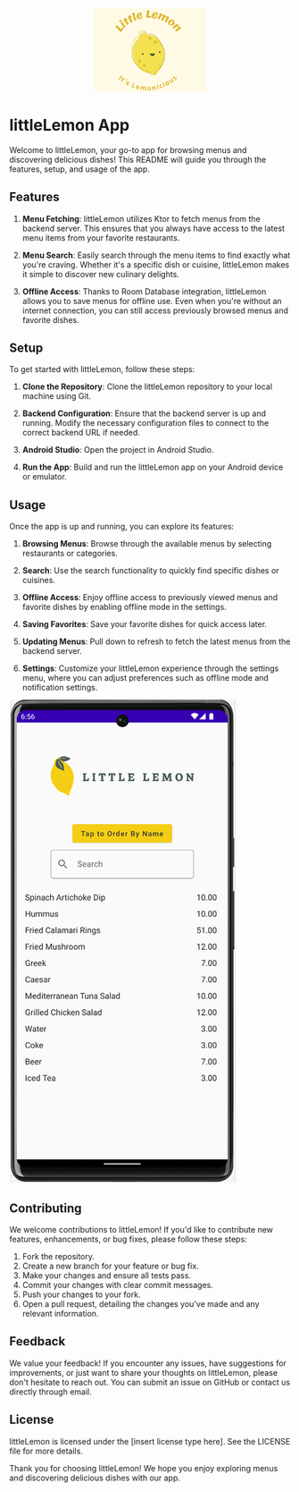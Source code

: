 <div align="center">
  <img src="app/src/main/res/drawable/imageslemon.png" alt="littleLemon App" width="200"/>
</div>

# littleLemon App

Welcome to littleLemon, your go-to app for browsing menus and discovering delicious dishes! This README will guide you through the features, setup, and usage of the app.

## Features

1. **Menu Fetching**: littleLemon utilizes Ktor to fetch menus from the backend server. This ensures that you always have access to the latest menu items from your favorite restaurants.

2. **Menu Search**: Easily search through the menu items to find exactly what you're craving. Whether it's a specific dish or cuisine, littleLemon makes it simple to discover new culinary delights.

3. **Offline Access**: Thanks to Room Database integration, littleLemon allows you to save menus for offline use. Even when you're without an internet connection, you can still access previously browsed menus and favorite dishes.

## Setup

To get started with littleLemon, follow these steps:

1. **Clone the Repository**: Clone the littleLemon repository to your local machine using Git.

2. **Backend Configuration**: Ensure that the backend server is up and running. Modify the necessary configuration files to connect to the correct backend URL if needed.

3. **Android Studio**: Open the project in Android Studio.

4. **Run the App**: Build and run the littleLemon app on your Android device or emulator.

## Usage

Once the app is up and running, you can explore its features:

1. **Browsing Menus**: Browse through the available menus by selecting restaurants or categories.

2. **Search**: Use the search functionality to quickly find specific dishes or cuisines.

3. **Offline Access**: Enjoy offline access to previously viewed menus and favorite dishes by enabling offline mode in the settings.

4. **Saving Favorites**: Save your favorite dishes for quick access later.

5. **Updating Menus**: Pull down to refresh to fetch the latest menus from the backend server.

6. **Settings**: Customize your littleLemon experience through the settings menu, where you can adjust preferences such as offline mode and notification settings.


![littleLemon App Screenshot](app/src/main/res/drawable/lemonlittleimage.png)


## Contributing

We welcome contributions to littleLemon! If you'd like to contribute new features, enhancements, or bug fixes, please follow these steps:

1. Fork the repository.
2. Create a new branch for your feature or bug fix.
3. Make your changes and ensure all tests pass.
4. Commit your changes with clear commit messages.
5. Push your changes to your fork.
6. Open a pull request, detailing the changes you've made and any relevant information.

## Feedback

We value your feedback! If you encounter any issues, have suggestions for improvements, or just want to share your thoughts on littleLemon, please don't hesitate to reach out. You can submit an issue on GitHub or contact us directly through email.

## License

littleLemon is licensed under the [insert license type here]. See the LICENSE file for more details.

Thank you for choosing littleLemon! We hope you enjoy exploring menus and discovering delicious dishes with our app.
